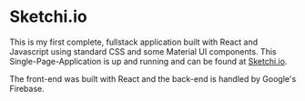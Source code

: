 # Sketchi.io

This is my first complete, fullstack application built with React and Javascript using standard CSS and some Material UI components. This Single-Page-Application is up and running and can be found at [Sketchi.io](https://sketchi.io).

The front-end was built with React and the back-end is handled by Google's Firebase.
